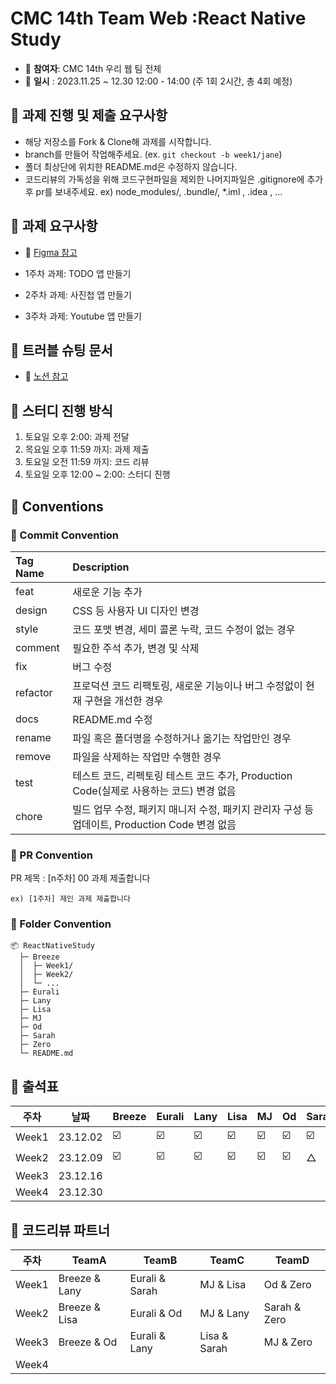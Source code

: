 # CMC 14th Team Web :React Native Study

- 🎄 **참여자**: CMC 14th 우리 웹 팀 전체
- 🎄 **일시** : 2023.11.25 ~ 12.30 12:00 - 14:00 (주 1회 2시간, 총 4회 예정)

## 🎁 과제 진행 및 제출 요구사항

- 해당 저장소를 Fork & Clone해 과제를 시작합니다.
- branch를 만들어 작업해주세요. (ex. `git checkout -b week1/jane`)
- 폴더 최상단에 위치한 README.md은 수정하지 않습니다.
- 코드리뷰의 가독성을 위해 코드구현파일을 제외한 나머지파일은 .gitignore에 추가 후 pr를 보내주세요.
  ex) node_modules/, .bundle/, \*.iml , .idea , ...

## 🎁 과제 요구사항

- 🎄 [Figma 참고](https://www.figma.com/file/nWK5hwJfj70Su98vJrVRws/CMC-14th-Team-Web?type=design&node-id=0%3A1&mode=design&t=1TMCspkqHMmUtZJH-1)

- 1주차 과제: TODO 앱 만들기
- 2주차 과제: 사진첩 앱 만들기
- 3주차 과제: Youtube 앱 만들기

## 🎁 트러블 슈팅 문서

- 🎄 [노션 참고](https://cmc-14th-web.notion.site/164c81629f3141f4b2c6175ae3fb6c56?v=3f421ecd7095432c87bae5d67ce19ff2&pvs=4)

## 🎁 스터디 진행 방식

1. 토요일 오후 2:00: 과제 전달
2. 목요일 오후 11:59 까지: 과제 제출
3. 토요일 오전 11:59 까지: 코드 리뷰
4. 토요일 오후 12:00 ~ 2:00: 스터디 진행

## 🎁 Conventions

### 🎄 Commit Convention

| Tag Name | Description                                                                                   |
| :------- | :-------------------------------------------------------------------------------------------- |
| feat     | 새로운 기능 추가                                                                              |
| design   | CSS 등 사용자 UI 디자인 변경                                                                  |
| style    | 코드 포맷 변경, 세미 콜론 누락, 코드 수정이 없는 경우                                         |
| comment  | 필요한 주석 추가, 변경 및 삭제                                                                |
| fix      | 버그 수정                                                                                     |
| refactor | 프로덕션 코드 리팩토링, 새로운 기능이나 버그 수정없이 현재 구현을 개선한 경우                 |
| docs     | README.md 수정                                                                                |
| rename   | 파일 혹은 폴더명을 수정하거나 옮기는 작업만인 경우                                            |
| remove   | 파일을 삭제하는 작업만 수행한 경우                                                            |
| test     | 테스트 코드, 리펙토링 테스트 코드 추가, Production Code(실제로 사용하는 코드) 변경 없음       |
| chore    | 빌드 업무 수정, 패키지 매니저 수정, 패키지 관리자 구성 등 업데이트, Production Code 변경 없음 |

### 🎄 PR Convention

PR 제목 : [n주차] 00 과제 제출합니다

```
ex) [1주차] 제인 과제 제출합니다
```

### 🎄 Folder Convention

```
📦 ReactNativeStudy
  ├─ Breeze
  │  ├─ Week1/
  │  ├─ Week2/
  │  └─ ...
  ├─ Eurali
  ├─ Lany
  ├─ Lisa
  ├─ MJ
  ├─ Od
  ├─ Sarah
  ├─ Zero
  └─ README.md
```

## 🎁 출석표

| 주차  | 날짜     | Breeze | Eurali | Lany | Lisa | MJ  | Od  | Sarah | Zero |
| ----- | -------- | ------ | ------ | ---- | ---- | --- | --- | ----- | ---- |
| Week1 | 23.12.02 | ☑️     | ☑️     | ☑️   | ☑️   | ☑️  | ☑️  | ☑️    | ☑️   |
| Week2 | 23.12.09 | ☑️     | ☑️     | ☑️   | ☑️   | ☑️  | ☑️  | △     | ☑️   |
| Week3 | 23.12.16 |        |        |      |      |     |     |       |      |
| Week4 | 23.12.30 |        |        |      |      |     |     |       |      |

## 🎁 코드리뷰 파트너

| 주차  | TeamA         | TeamB          | TeamC        | TeamD        |
| ----- | ------------- | -------------- | ------------ | ------------ |
| Week1 | Breeze & Lany | Eurali & Sarah | MJ & Lisa    | Od & Zero    |
| Week2 | Breeze & Lisa | Eurali & Od    | MJ & Lany    | Sarah & Zero |
| Week3 | Breeze & Od   | Eurali & Lany  | Lisa & Sarah | MJ & Zero    |
| Week4 |               |                |              |              |
